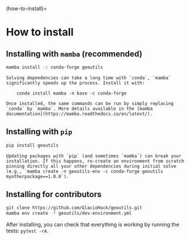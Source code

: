(how-to-install)=

# How to install

## Installing with ``mamba`` (recommended)

```bash
mamba install -c conda-forge geoutils
```

```{tip}
Solving dependencies can take a long time with `conda`, `mamba` significantly speeds up the process. Install it with:

    conda install mamba -n base -c conda-forge

Once installed, the same commands can be run by simply replacing `conda` by `mamba`. More details available in the [mamba documentation](https://mamba.readthedocs.io/en/latest/).
```

## Installing with ``pip``

```bash
pip install geoutils
```

```{warning}
Updating packages with `pip` (and sometimes `mamba`) can break your installation. If this happens, re-create an environment from scratch pinning directly all your other dependencies during initial solve (e.g., `mamba create -n geoutils-env -c conda-forge geoutils myotherpackage==1.0.0`).
```

## Installing for contributors

```bash
git clone https://github.com/GlacioHack/geoutils.git
mamba env create -f geoutils/dev-environment.yml
```

After installing, you can check that everything is working by running the tests: `pytest -rA`.
